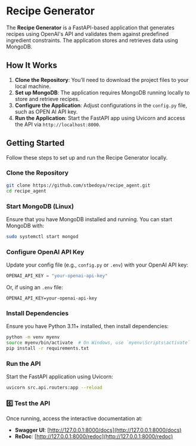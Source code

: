 # Recipe Generator

The **Recipe Generator** is a FastAPI-based application that generates recipes using OpenAI's API and validates them against predefined ingredient constraints. The application stores and retrieves data using MongoDB.

## How It Works

1. **Clone the Repository**: You’ll need to download the project files to your local machine.
2. **Set up MongoDB**: The application requires MongoDB running locally to store and retrieve recipes.
3. **Configure the Application**: Adjust configurations in the `config.py` file, such as OPEN AI API key.
4. **Run the Application**: Start the FastAPI app using Uvicorn and access the API via `http://localhost:8000`.

## Getting Started

Follow these steps to set up and run the Recipe Generator locally.

### Clone the Repository

```bash
git clone https://github.com/stbedoya/recipe_agent.git
cd recipe_agent
```

### Start MongoDB (Linux)

Ensure that you have MongoDB installed and running. You can start MongoDB with:

```bash
sudo systemctl start mongod
```

### Configure OpenAI API Key

Update your config file (e.g., `config.py` or `.env`) with your OpenAI API key:

```python
OPENAI_API_KEY = "your-openai-api-key"
```

Or, if using an `.env` file:

```env
OPENAI_API_KEY=your-openai-api-key
```

### Install Dependencies

Ensure you have Python 3.11+ installed, then install dependencies:

```bash
python -m venv myenv
source myenv/bin/activate  # On Windows, use `myenv\Scripts\activate`
pip install -r requirements.txt
```

### Run the API

Start the FastAPI application using Uvicorn:

```bash
uvicorn src.api.routers:app --reload
```

### 6️⃣ Test the API

Once running, access the interactive documentation at:

- **Swagger UI**: [http://127.0.0.1:8000/docs](http://127.0.0.1:8000/docs)  
- **ReDoc**: [http://127.0.0.1:8000/redoc](http://127.0.0.1:8000/redoc)
